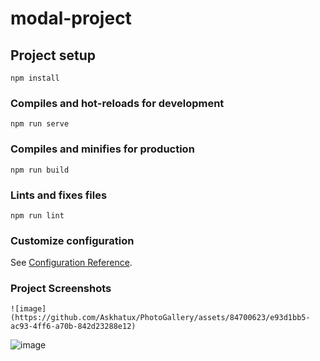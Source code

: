 # modal-project

## Project setup
```
npm install
```

### Compiles and hot-reloads for development
```
npm run serve
```

### Compiles and minifies for production
```
npm run build
```

### Lints and fixes files
```
npm run lint
```

### Customize configuration
See [Configuration Reference](https://cli.vuejs.org/config/).

### Project Screenshots
```
![image](https://github.com/Askhatux/PhotoGallery/assets/84700623/e93d1bb5-ac93-4ff6-a70b-842d23288e12)

```

![image](https://github.com/Askhatux/PhotoGallery/assets/84700623/aecaeee3-1735-4b50-a8a2-784010c28d75)
